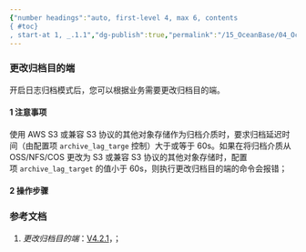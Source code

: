 ```yaml
---
{"number headings":"auto, first-level 4, max 6, contents
{ #toc}
, start-at 1, _.1.1","dg-publish":true,"permalink":"/15_OceanBase/04_OceanBase 安全，高可用，容灾/OceanBase 高可用和容灾/备份恢复管理/更改归档目的端/","dgPassFrontmatter":true}
---
```



### 更改归档目的端
开启日志归档模式后，您可以根据业务需要更改归档目的端。

#### 1 注意事项
使用 AWS S3 或兼容 S3 协议的其他对象存储作为归档介质时，要求归档延迟时间（由配置项 `archive_lag_targe` 控制）大于或等于 60s。如果在将归档介质从 OSS/NFS/COS 更改为 S3 或兼容 S3 协议的其他对象存储时，配置项 `archive_lag_target` 的值小于 60s，则执行更改归档目的端的命令会报错；


#### 2 操作步骤



### 参考文档
1. *更改归档目的端*：[V4.2.1](https://www.oceanbase.com/docs/common-oceanbase-database-cn-1000000000218400)，；


